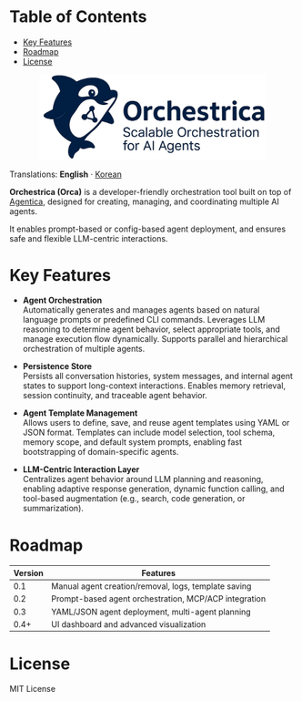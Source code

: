 # Table of Contents
- [Key Features](#key-features)
- [Roadmap](#roadmap)
- [License](#license)

<div align="center">
  <img src="./docs/_static/orca-main.png" alt="Orchestrica Logo" width="400"/>
</div>

Translations: **English** · [Korean](./docs/translation/README-kor.md)

**Orchestrica (Orca)** is a developer-friendly orchestration tool built on top of [Agentica](https://github.com/wrtnlabs/agentica), designed for creating, managing, and coordinating multiple AI agents.

It enables prompt-based or config-based agent deployment, and ensures safe and flexible LLM-centric interactions.

# Key Features

- **Agent Orchestration**  
  Automatically generates and manages agents based on natural language prompts or predefined CLI commands. Leverages LLM reasoning to determine agent behavior, select appropriate tools, and manage execution flow dynamically. Supports parallel and hierarchical orchestration of multiple agents.

- **Persistence Store**  
  Persists all conversation histories, system messages, and internal agent states to support long-context interactions. Enables memory retrieval, session continuity, and traceable agent behavior.

- **Agent Template Management**  
  Allows users to define, save, and reuse agent templates using YAML or JSON format. Templates can include model selection, tool schema, memory scope, and default system prompts, enabling fast bootstrapping of domain-specific agents.

- **LLM-Centric Interaction Layer**  
  Centralizes agent behavior around LLM planning and reasoning, enabling adaptive response generation, dynamic function calling, and tool-based augmentation (e.g., search, code generation, or summarization).

# Roadmap

| Version | Features                                              |
| ------- | ----------------------------------------------------- |
| 0.1     | Manual agent creation/removal, logs, template saving  |
| 0.2     | Prompt-based agent orchestration, MCP/ACP integration |
| 0.3     | YAML/JSON agent deployment, multi-agent planning      |
| 0.4+    | UI dashboard and advanced visualization               |

# License

MIT License